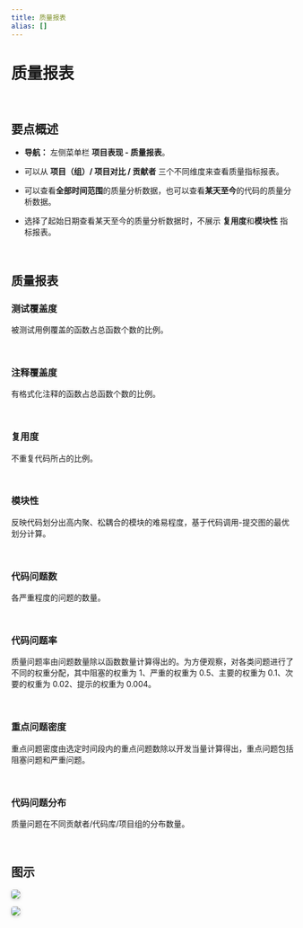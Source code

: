 ```yaml
---
title: 质量报表
alias: []
---
```


# 质量报表

<br />

## 要点概述

-   **导航：** 左侧菜单栏 **项目表现 - 质量报表**。

-   可以从 **项目（组）/ 项目对比 / 贡献者** 三个不同维度来查看质量指标报表。

-   可以查看**全部时间范围**的质量分析数据，也可以查看**某天至今**的代码的质量分析数据。

-   选择了起始日期查看某天至今的质量分析数据时，不展示 **复用度**和**模块性** 指标报表。

<br />

## 质量报表

### 测试覆盖度

被测试用例覆盖的函数占总函数个数的比例。

<br />

### 注释覆盖度

有格式化注释的函数占总函数个数的比例。

<br />

### 复用度

不重复代码所占的比例。

<br />

### 模块性

反映代码划分出高内聚、松耦合的模块的难易程度，基于代码调用-提交图的最优划分计算。

<br />

### 代码问题数

各严重程度的问题的数量。

<br />

### 代码问题率

质量问题率由问题数量除以函数数量计算得出的。为方便观察，对各类问题进行了不同的权重分配，其中阻塞的权重为 1、严重的权重为 0.5、主要的权重为 0.1、次要的权重为 0.02、提示的权重为 0.004。

<br />

### 重点问题密度

重点问题密度由选定时间段内的重点问题数除以开发当量计算得出，重点问题包括阻塞问题和严重问题。

<br />

### 代码问题分布

质量问题在不同贡献者/代码库/项目组的分布数量。

<br />

## 图示

<img style="border-radius: 0.3125em;
    box-shadow: 0 2px 4px 0 rgba(34,36,38,.12),0 2px 10px 0 rgba(34,36,38,.08);" src="https://release-note.oss-cn-hongkong.aliyuncs.com/img/QA1.png" />

<img style="border-radius: 0.3125em;
    box-shadow: 0 2px 4px 0 rgba(34,36,38,.12),0 2px 10px 0 rgba(34,36,38,.08);" src="https://release-note.oss-cn-hongkong.aliyuncs.com/img/QA2.png" />  
<br />
